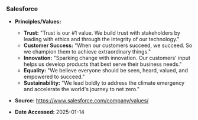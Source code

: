 ### Salesforce

- **Principles/Values:**
  - **Trust:** "Trust is our #1 value. We build trust with stakeholders by leading with ethics and through the integrity of our technology."
  - **Customer Success:** "When our customers succeed, we succeed. So we champion them to achieve extraordinary things."
  - **Innovation:** "Sparking change with innovation. Our customers' input helps us develop products that best serve their business needs."
  - **Equality:** "We believe everyone should be seen, heard, valued, and empowered to succeed."
  - **Sustainability:** "We lead boldly to address the climate emergency and accelerate the world's journey to net zero."

- **Source:** https://www.salesforce.com/company/values/
- **Date Accessed:** 2025-01-14